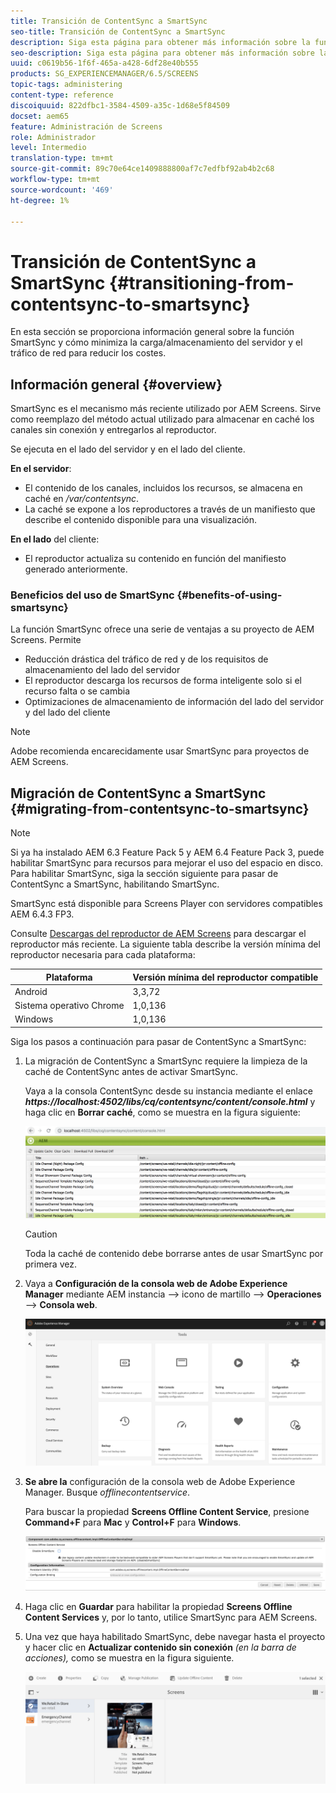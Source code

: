 ```yaml
---
title: Transición de ContentSync a SmartSync
seo-title: Transición de ContentSync a SmartSync
description: Siga esta página para obtener más información sobre la función SmartSync y cómo puede realizar la transición de ContentSync a SmartSync.
seo-description: Siga esta página para obtener más información sobre la función SmartSync y cómo puede realizar la transición de ContentSync a SmartSync.
uuid: c0619b56-1f6f-465a-a428-6df28e40b555
products: SG_EXPERIENCEMANAGER/6.5/SCREENS
topic-tags: administering
content-type: reference
discoiquuid: 822dfbc1-3584-4509-a35c-1d68e5f84509
docset: aem65
feature: Administración de Screens
role: Administrador
level: Intermedio
translation-type: tm+mt
source-git-commit: 89c70e64ce1409888800af7c7edfbf92ab4b2c68
workflow-type: tm+mt
source-wordcount: '469'
ht-degree: 1%

---
```



# Transición de ContentSync a SmartSync {#transitioning-from-contentsync-to-smartsync}

En esta sección se proporciona información general sobre la función SmartSync y cómo minimiza la carga/almacenamiento del servidor y el tráfico de red para reducir los costes.

## Información general {#overview}

SmartSync es el mecanismo más reciente utilizado por AEM Screens. Sirve como reemplazo del método actual utilizado para almacenar en caché los canales sin conexión y entregarlos al reproductor.

Se ejecuta en el lado del servidor y en el lado del cliente.

**En el servidor**:

* El contenido de los canales, incluidos los recursos, se almacena en caché en */var/contentsync*.
* La caché se expone a los reproductores a través de un manifiesto que describe el contenido disponible para una visualización.

**En el lado** del cliente:

* El reproductor actualiza su contenido en función del manifiesto generado anteriormente.

### Beneficios del uso de SmartSync {#benefits-of-using-smartsync}

La función SmartSync ofrece una serie de ventajas a su proyecto de AEM Screens. Permite

* Reducción drástica del tráfico de red y de los requisitos de almacenamiento del lado del servidor
* El reproductor descarga los recursos de forma inteligente solo si el recurso falta o se cambia
* Optimizaciones de almacenamiento de información del lado del servidor y del lado del cliente

>[!NOTE]
>
>Adobe recomienda encarecidamente usar SmartSync para proyectos de AEM Screens.

## Migración de ContentSync a SmartSync {#migrating-from-contentsync-to-smartsync}

>[!NOTE]
>
>Si ya ha instalado AEM 6.3 Feature Pack 5 y AEM 6.4 Feature Pack 3, puede habilitar SmartSync para recursos para mejorar el uso del espacio en disco. Para habilitar SmartSync, siga la sección siguiente para pasar de ContentSync a SmartSync, habilitando SmartSync.
>
>SmartSync está disponible para Screens Player con servidores compatibles AEM 6.4.3 FP3.
>
>Consulte [Descargas del reproductor de AEM Screens](https://download.macromedia.com/screens/) para descargar el reproductor más reciente. La siguiente tabla describe la versión mínima del reproductor necesaria para cada plataforma:

| **Plataforma** | **Versión mínima del reproductor compatible** |
|---|---|
| Android | 3,3,72 |
| Sistema operativo Chrome | 1,0,136 |
| Windows | 1,0,136 |

Siga los pasos a continuación para pasar de ContentSync a SmartSync:

1. La migración de ContentSync a SmartSync requiere la limpieza de la caché de ContentSync antes de activar SmartSync.

   Vaya a la consola ContentSync desde su instancia mediante el enlace ***https://localhost:4502/libs/cq/contentsync/content/console.html*** y haga clic en **Borrar caché**, como se muestra en la figura siguiente:

   ![clear_contesync_cache](assets/clear_contesync_cache.png)

   >[!CAUTION]
   >
   >Toda la caché de contenido debe borrarse antes de usar SmartSync por primera vez.

1. Vaya a **Configuración de la consola web de Adobe Experience Manager** mediante AEM instancia —> icono de martillo —> **Operaciones** —> **Consola web**.

   ![screen_shot_2019-02-11at15339pm](assets/screen_shot_2019-02-11at15339pm.png)

1. **Se abre la** configuración de la consola web de Adobe Experience Manager. Busque *offlinecontentservice*.

   Para buscar la propiedad **Screens Offline Content Service**, presione **Command+F** para **Mac** y **Control+F** para **Windows**.

   ![screen_shot_2019-02-19at22643pm](assets/screen_shot_2019-02-19at22643pm.png)

1. Haga clic en **Guardar** para habilitar la propiedad **Screens Offline Content Services** y, por lo tanto, utilice SmartSync para AEM Screens.
1. Una vez que haya habilitado SmartSync, debe navegar hasta el proyecto y hacer clic en **Actualizar contenido sin conexión** *(en la barra de acciones),* como se muestra en la figura siguiente.

   ![screen_shot_2019-02-25at102605am](assets/screen_shot_2019-02-25at102605am.png)